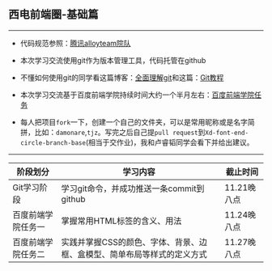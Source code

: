 ## 西电前端圈-基础篇

---
- 代码规范参照：[腾讯alloyteam院队](http://alloyteam.github.io/CodeGuide/)

- 本次学习交流使用git作为版本管理工具，代码托管在github

- 不懂如何使用git的同学看这篇博客：[全面理解git](http://damonare.github.io/2016/11/13/Git%20%E5%91%BD%E4%BB%A4%E6%80%BB%E7%BB%93/#more)和这篇：[Git教程](http://www.liaoxuefeng.com/wiki/0013739516305929606dd18361248578c67b8067c8c017b000)

- 本次学习交流基于百度前端学院持续时间大约一个半月左右：[百度前端学院任务](http://ife.baidu.com/task/all)

- 每人把项目`fork`一下，创建一个自己的文件夹，可以是常用昵称或是名字简拼，比如：`damonare`,`tjz`。写完之后自己提`pull request`到`Xd-font-end-circle-branch-base`(相当于交作业)，我和卢睿韬同学会看下并给出建议。

---

阶段划分 | 学习内容 | 截止时间
--- | --- | ---
Git学习阶段|学习git命令，并成功推送一条commit到github|11.21晚八点
百度前端学院任务一|掌握常用HTML标签的含义、用法|11.24晚八点
百度前端学院任务二|实践并掌握CSS的颜色、字体、背景、边框、盒模型、简单布局等样式的定义方式|11.27晚八点
